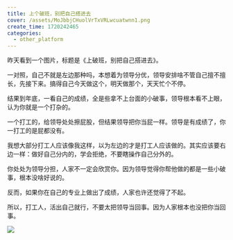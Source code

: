 ```yaml
---
title: 上个破班，别把自己搭进去
cover: /assets/MoJbbjCHuolVrTxVRLwcuatwnn1.png
create_time: 1720242465
categories:
  - other_platform
---
```



昨天看到一个图片，标题是《上破班，别把自己搭进去》。

一对照，自己不就是左边那种吗，本想着为领导分优，领导安排啥不管自己擅不擅长，先接下来。搞得自己今天做这个，明天做那个，天天忙个不停。

结果到年底，一看自己的成绩，全是些拿不上台面的小破事，领导根本看不上眼，认为你就是一个打杂的。

一个打工的，给领导处处擦屁股，但结果领导把你当屁一样。领导是有成绩了，你一打工的是屁都没有。

我想大部分打工人应该像我这样，以为左边的才是打工人应该做的。其实应该要右边一样：做好自己分内的，学会拒绝，不要瞎操作自己分外的。

你处处为领导分担，人家不一定会欣赏你。因为领导觉得你帮他做的都是一些小破事，根本没啥好说的。

反而，如果你在自己的专业上做出了成绩，人家也许还觉得了不起。

所以，打工人，活出自己就行，不要太把领导当回事。因为人家根本也没把你当回事。

<img src="/assets/Kf3dbrfgko3HE2x21n5cbQhUnHg.png" src-width="1114" class="markdown-img m-auto" src-height="1550" align="center"/>

